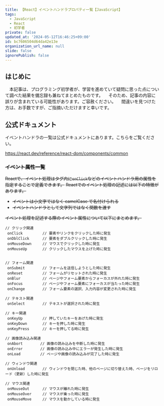 ```yaml
---
title: 【React】イベントハンドラプロパティ一覧【JavaScript】
tags:
  - JavaScript
  - React
  - 初学者
private: false
updated_at: '2024-05-12T16:46:25+09:00'
id: bc7606504d64da42e13e
organization_url_name: null
slide: false
ignorePublish: false
---
```

## はじめに
　本記事は、プログラミング初学者が、学習を進めていて疑問に思った点について調べた結果を備忘録も兼ねてまとめたものです。
　そのため、記事の内容に誤りが含まれている可能性があります。ご容赦ください。
　間違いを見つけた方は、お手数ですが、ご指摘いただけますと幸いです。

## 公式ドキュメント
イベントハンドラの一覧は公式ドキュメントにあります。こちらをご覧ください。

https://react.dev/reference/react-dom/components/common



### ~~イベント属性一覧~~
~~Reactで、イベント処理はタグ内に`onClick`などのイベントハンドラ用の属性を指定することで定義できます。~~
~~Reactでのイベント処理の記述には以下の特徴があります。~~

- ~~イベントは小文字ではなく camelCase で名付けられる~~
- ~~イベントハンドラとして文字列ではなく関数を渡す~~

~~イベント処理を記述する際のイベント属性について以下にまとめます。~~

```.js:イベント属性一覧
// クリック関連
 onClick	     // 要素やリンクをクリックした時に発生
 onDblClick      // 要素をダブルクリックした時に発生
 onMouseDown     // マウスでクリックした時に発生
 onMouseUp       // クリックしたマウスを上げた時に発生


// フォーム関連
 onSubmit        // フォームを送信しようとした時に発生
 onReset	     // フォームがリセットされた時に発生
 onBlur	         // ページやフォーム要素からフォーカスが外れた時に発生
 onFocus	     // ページやフォーム要素にフォーカスが当たった時に発生
 onChange        // フォーム要素の選択、入力内容が変更された時に発生

// テキスト関連
 onSelect        // テキストが選択された時に発生

// キー関連
 onKeyUp         // 押していたキーをあげた時に発生
 onKeyDown       // キーを押した時に発生
 onKeyPress      // キーを押してる時に発生

// 画像読み込み関連
 onAbort	    // 画像の読み込みを中断した時に発生
 onError	    // 画像の読み込み中にエラーが発生した時に発生
 onLoad	        // ページや画像の読み込みが完了した時に発生

// ウィンドウ関連
 onUnload        // ウィンドウを閉じた時、他のページに切り替えた時、ページをリロード（更新）した時に発生

// マウス関連
 onMouseOut      // マウスが離れた時に発生
 onMouseOver     // マウスが乗った時に発生
 onMouseMove     // マウスを動かしている時に発生

```



